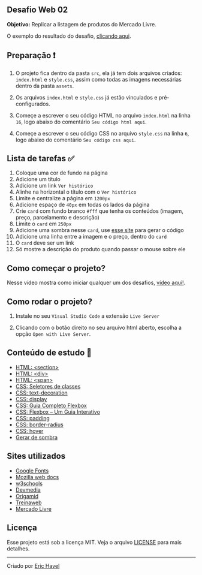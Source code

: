 ## Desafio Web 02

**Objetivo:** Replicar a listagem de produtos do Mercado Livre.

O exemplo do resultado do desafio, [clicando aqui](https://codelabs-36174.web.app/desafio-web-02).

## Preparação :exclamation:

1. O projeto fica dentro da pasta `src`, ela já tem dois arquivos criados: `index.html` e `style.css`, assim como todas as imagens necessárias dentro da pasta `assets`.

1. Os arquivos `index.html` e `style.css` já estão vinculados e pré-configurados.

1. Começe a escrever o seu código HTML no arquivo `index.html` na linha `16`, logo abaixo do comentário `Seu código html aqui`.

1. Começe a escrever o seu código CSS no arquivo `style.css` na linha `6`, logo abaixo do comentário `Seu código css aqui`.

## Lista de tarefas :white_check_mark:

1. Coloque uma cor de fundo na página
1. Adicione um título
1. Adicione um link `Ver histórico`
1. Alinhe na horizontal o título com o `Ver histórico`
1. Limite e centralize a página em `1200px`
1. Adicione espaço de `40px` em todas os lados da página
1. Crie `card` com fundo branco `#fff` que tenha os conteúdos (imagem, preço, parcelamento e descrição)
1. Limite o `card` em `250px`
1. Adicione uma sombra nesse `card`, use [esse site](https://www.cssmatic.com/box-shadow) para gerar o código 
1. Adicione uma linha entre a imagem e o preço, dentro do `card`
1. O `card` deve ser um link
1. Só mostre a descrição do produto quando passar o mouse sobre ele

## Como começar o projeto?

Nesse vídeo mostra como iniciar qualquer um dos desafios, [vídeo aqui!](https://www.youtube.com/watch?v=Vph1CUip0ik).

## Como rodar o projeto?

1. Instale no seu `Visual Studio Code` a extensão `Live Server`

1. Clicando com o botão direito no seu arquivo html aberto, escolha a opção `Open with Live Server`.

## Conteúdo de estudo :book:

- [HTML: \<section\>](https://developer.mozilla.org/pt-BR/docs/Web/HTML/Element/section)
- [HTML: \<div\>](https://www.devmedia.com.br/trabalhando-com-div-em-html/37209)
- [HTML: \<span\>](https://developer.mozilla.org/pt-BR/docs/Web/HTML/Element/span)
- [CSS: Seletores de classes](https://developer.mozilla.org/pt-BR/docs/Web/CSS/Class_selectors)
- [CSS: text-decoration](https://www.w3schools.com/cssref/pr_text_text-decoration.asp)
- [CSS: display](https://developer.mozilla.org/pt-BR/docs/Web/CSS/display)
- [CSS: Guia Completo Flexbox](https://origamid.com/projetos/flexbox-guia-completo/)
- [CSS: Flexbox – Um Guia Interativo](https://www.treinaweb.com.br/blog/css-flexbox-um-guia-interativo-parte-1-containers/)
- [CSS: padding](https://www.w3schools.com/css/css_padding.asp)
- [CSS: border-radius](https://www.w3schools.com/cssref/css3_pr_border-radius.asp)
- [CSS: hover](https://developer.mozilla.org/pt-BR/docs/Web/CSS/:hover)
- [Gerar de sombra](https://www.cssmatic.com/box-shadow)

## Sites utilizados

- [Google Fonts](https://fonts.google.com/)
- [Mozilla web docs](https://developer.mozilla.org/)
- [w3schools](https://www.w3schools.com)
- [Devmedia](https://www.devmedia.com.br)
- [Origamid](https://origamid.com)
- [Treinaweb](https://www.treinaweb.com.br/)
- [Mercado Livre](http://mercadolivre.com/)

## Licença

Esse projeto está sob a licença MIT. Veja o arquivo [LICENSE](/LICENSE) para mais detalhes.

---

Criado por [Eric Havel](https://www.linkedin.com/in/eric-havel-9a22b118/)
